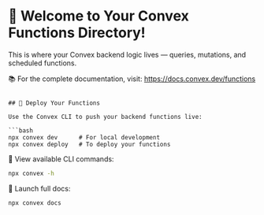 # 🚀 Welcome to Your Convex Functions Directory!

This is where your Convex backend logic lives — queries, mutations, and scheduled functions.

📚 For the complete documentation, visit: https://docs.convex.dev/functions

```

## 🚀 Deploy Your Functions

Use the Convex CLI to push your backend functions live:

```bash
npx convex dev      # For local development
npx convex deploy   # To deploy your functions
```

🧰 View available CLI commands:

```bash
npx convex -h
```

📖 Launch full docs:

```bash
npx convex docs
```
